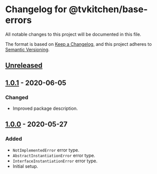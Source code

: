 # Changelog for @tvkitchen/base-errors

All notable changes to this project will be documented in this file.

The format is based on [Keep a Changelog](https://keepachangelog.com/en/1.0.0/),
and this project adheres to [Semantic Versioning](https://semver.org/spec/v2.0.0.html).

## [Unreleased]

## [1.0.1] - 2020-06-05

### Changed
- Improved package description.

## [1.0.0] - 2020-05-27

### Added
- `NotImplementedError` error type.
- `AbstractInstantiationError` error type.
- `InterfaceInstantiationError` error type.
- Initial setup.

[Unreleased]: https://github.com/tvkitchen/base/compare/@tvkitchen/base-errors@1.0.1...HEAD
[1.0.1]: https://github.com/tvkitchen/base/compare/@tvkitchen/base-errors@1.0.0...@tvkitchen/base-errors@1.0.1
[1.0.0]: https://github.com/tvkitchen/base/releases/tag/@tvkitchen/base-errors@1.0.0
